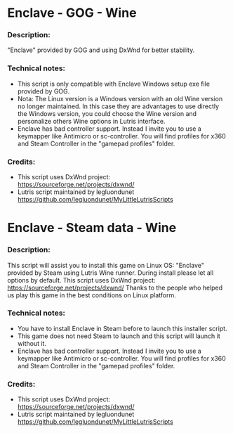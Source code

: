 # Enclave - GOG - Wine
### Description:
"Enclave" provided by GOG and using DxWnd for better stability.
### Technical notes:
- This script is only compatible with Enclave Windows setup exe file provided by GOG.
- Nota: The Linux version is a Windows version with an old Wine version no longer maintained. In this case they are advantages to use directly the Windows version, you could choose the Wine version and personalize others Wine options in Lutris interface.
- Enclave has bad controller support. Instead I invite you to use a keymapper like Antimicro or sc-controller. You will find profiles for x360 and Steam Controller in the "gamepad profiles" folder.
### Credits:
- This script uses DxWnd project: https://sourceforge.net/projects/dxwnd/
- Lutris script maintained by legluondunet https://github.com/legluondunet/MyLittleLutrisScripts

# Enclave - Steam data - Wine
### Description:
This script will assist you to install this game on Linux OS:
"Enclave" provided by Steam using Lutris Wine runner.
During install please let all options by default.
This script uses DxWnd project: https://sourceforge.net/projects/dxwnd/
Thanks to the people who helped us play this game in the best conditions on Linux platform.
### Technical notes:
- You have to install Enclave in Steam before to launch this installer script.
- This game does not need Steam to launch and this script will launch it without it.
- Enclave has bad controller support. Instead I invite you to use a keymapper like Antimicro or sc-controller. You will find profiles for x360 and Steam Controller in the "gamepad profiles" folder.
### Credits:
- This script uses DxWnd project: https://sourceforge.net/projects/dxwnd/
- Lutris script maintained by legluondunet https://github.com/legluondunet/MyLittleLutrisScripts
